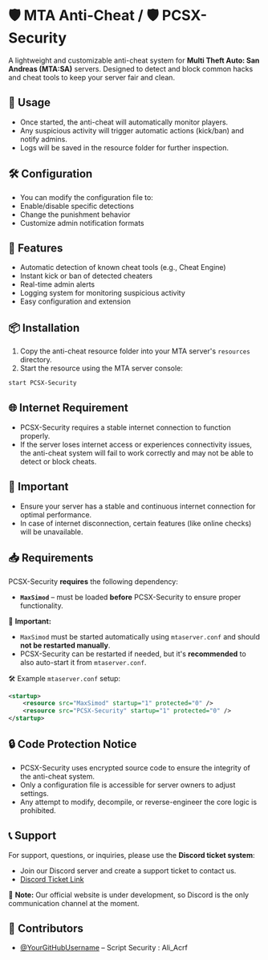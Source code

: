 # 🛡️ MTA Anti-Cheat / 🛡️ PCSX-Security

A lightweight and customizable anti-cheat system for **Multi Theft Auto: San Andreas (MTA:SA)** servers. Designed to detect and block common hacks and cheat tools to keep your server fair and clean.

## 🧩 Usage
- Once started, the anti-cheat will automatically monitor players.
- Any suspicious activity will trigger automatic actions (kick/ban) and notify admins.
- Logs will be saved in the resource folder for further inspection.

## 🛠️ Configuration

- You can modify the configuration file to:
- Enable/disable specific detections
- Change the punishment behavior
- Customize admin notification formats

## 🚀 Features

- Automatic detection of known cheat tools (e.g., Cheat Engine)
- Instant kick or ban of detected cheaters
- Real-time admin alerts
- Logging system for monitoring suspicious activity
- Easy configuration and extension

## 📦 Installation

1. Copy the anti-cheat resource folder into your MTA server's `resources` directory.
2. Start the resource using the MTA server console:

```bash
start PCSX-Security
```

## 🌐 Internet Requirement

- PCSX-Security requires a stable internet connection to function properly.
- If the server loses internet access or experiences connectivity issues, the anti-cheat system will fail to work correctly and may not be able to detect or block cheats.

## 📌 Important

- Ensure your server has a stable and continuous internet connection for optimal performance.
- In case of internet disconnection, certain features (like online checks) will be unavailable.


## 📥 Requirements

PCSX-Security **requires** the following dependency:

- **`MaxSimod`** – must be loaded **before** PCSX-Security to ensure proper functionality.

📌 **Important:**

- `MaxSimod` must be started automatically using `mtaserver.conf` and should **not be restarted manually**.
- PCSX-Security can be restarted if needed, but it's **recommended** to also auto-start it from `mtaserver.conf`.

🛠 Example `mtaserver.conf` setup:

```xml
<startup>
    <resource src="MaxSimod" startup="1" protected="0" />
    <resource src="PCSX-Security" startup="1" protected="0" />
</startup>
```

## 🔒 Code Protection Notice
- PCSX-Security uses encrypted source code to ensure the integrity of the anti-cheat system.
- Only a configuration file is accessible for server owners to adjust settings.
- Any attempt to modify, decompile, or reverse-engineer the core logic is prohibited.

## 📞 Support

For support, questions, or inquiries, please use the **Discord ticket system**:

- Join our Discord server and create a support ticket to contact us.
- [Discord Ticket Link](https://discord.gg/pt6KFdDqAS)

🔴 **Note:** Our official website is under development, so Discord is the only communication channel at the moment.

## 👥 Contributors

- [@YourGitHubUsername](https://github.com/AliAcrf) – Script Security : Ali_Acrf
